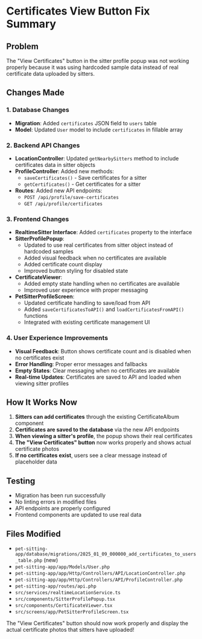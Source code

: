 # Certificates View Button Fix Summary

## Problem
The "View Certificates" button in the sitter profile popup was not working properly because it was using hardcoded sample data instead of real certificate data uploaded by sitters.

## Changes Made

### 1. Database Changes
- **Migration**: Added `certificates` JSON field to `users` table
- **Model**: Updated `User` model to include `certificates` in fillable array

### 2. Backend API Changes
- **LocationController**: Updated `getNearbySitters` method to include certificates data in sitter objects
- **ProfileController**: Added new methods:
  - `saveCertificates()` - Save certificates for a sitter
  - `getCertificates()` - Get certificates for a sitter
- **Routes**: Added new API endpoints:
  - `POST /api/profile/save-certificates`
  - `GET /api/profile/certificates`

### 3. Frontend Changes
- **RealtimeSitter Interface**: Added `certificates` property to the interface
- **SitterProfilePopup**: 
  - Updated to use real certificates from sitter object instead of hardcoded samples
  - Added visual feedback when no certificates are available
  - Added certificate count display
  - Improved button styling for disabled state
- **CertificateViewer**: 
  - Added empty state handling when no certificates are available
  - Improved user experience with proper messaging
- **PetSitterProfileScreen**: 
  - Updated certificate handling to save/load from API
  - Added `saveCertificatesToAPI()` and `loadCertificatesFromAPI()` functions
  - Integrated with existing certificate management UI

### 4. User Experience Improvements
- **Visual Feedback**: Button shows certificate count and is disabled when no certificates exist
- **Error Handling**: Proper error messages and fallbacks
- **Empty States**: Clear messaging when no certificates are available
- **Real-time Updates**: Certificates are saved to API and loaded when viewing sitter profiles

## How It Works Now

1. **Sitters can add certificates** through the existing CertificateAlbum component
2. **Certificates are saved to the database** via the new API endpoints
3. **When viewing a sitter's profile**, the popup shows their real certificates
4. **The "View Certificates" button** now works properly and shows actual certificate photos
5. **If no certificates exist**, users see a clear message instead of placeholder data

## Testing
- Migration has been run successfully
- No linting errors in modified files
- API endpoints are properly configured
- Frontend components are updated to use real data

## Files Modified
- `pet-sitting-app/database/migrations/2025_01_09_000000_add_certificates_to_users_table.php` (new)
- `pet-sitting-app/app/Models/User.php`
- `pet-sitting-app/app/Http/Controllers/API/LocationController.php`
- `pet-sitting-app/app/Http/Controllers/API/ProfileController.php`
- `pet-sitting-app/routes/api.php`
- `src/services/realtimeLocationService.ts`
- `src/components/SitterProfilePopup.tsx`
- `src/components/CertificateViewer.tsx`
- `src/screens/app/PetSitterProfileScreen.tsx`

The "View Certificates" button should now work properly and display the actual certificate photos that sitters have uploaded!
